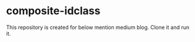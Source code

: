 # composite-idclass

This repository is created for below mention medium blog.
Clone it and run it.
